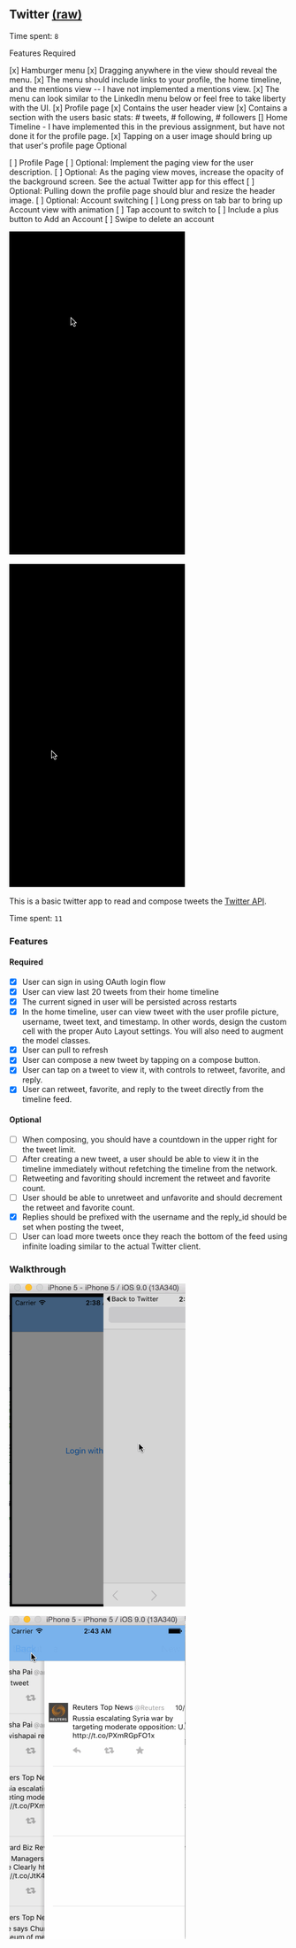 ## Twitter [(raw)](https://gist.githubusercontent.com/timothy1ee/b9b1860c8ecb4b0b1c18/raw/2adc3f63677d81644e00245cee891eee88907767/gistfile1.md)

Time spent: `8`

Features
Required

[x] Hamburger menu
[x] Dragging anywhere in the view should reveal the menu.
[x] The menu should include links to your profile, the home timeline, and the mentions view -- I have not implemented a mentions view.
[x] The menu can look similar to the LinkedIn menu below or feel free to take liberty with the UI.
[x] Profile page
[x] Contains the user header view
[x] Contains a section with the users basic stats: # tweets, # following, # followers
[] Home Timeline - I have implemented this in the previous assignment, but have not done it for the profile page.
[x] Tapping on a user image should bring up that user's profile page
Optional

[ ] Profile Page
[ ] Optional: Implement the paging view for the user description.
[ ] Optional: As the paging view moves, increase the opacity of the background screen. See the actual Twitter app for this effect
[ ] Optional: Pulling down the profile page should blur and resize the header image.
[ ] Optional: Account switching
[ ] Long press on tab bar to bring up Account view with animation
[ ] Tap account to switch to
[ ] Include a plus button to Add an Account
[ ] Swipe to delete an account

![Video Walkthrough](gif2.gif)

![Video Walkthrough2](gif3.gif)

This is a basic twitter app to read and compose tweets the [Twitter API](https://apps.twitter.com/).

Time spent: `11`

### Features

#### Required

- [x] User can sign in using OAuth login flow
- [x] User can view last 20 tweets from their home timeline
- [x] The current signed in user will be persisted across restarts
- [x] In the home timeline, user can view tweet with the user profile picture, username, tweet text, and timestamp.  In other words, design the custom cell with the proper Auto Layout settings.  You will also need to augment the model classes.
- [x] User can pull to refresh
- [x] User can compose a new tweet by tapping on a compose button.
- [x] User can tap on a tweet to view it, with controls to retweet, favorite, and reply.
- [x] User can retweet, favorite, and reply to the tweet directly from the timeline feed.

#### Optional

- [ ] When composing, you should have a countdown in the upper right for the tweet limit.
- [ ] After creating a new tweet, a user should be able to view it in the timeline immediately without refetching the timeline from the network.
- [ ] Retweeting and favoriting should increment the retweet and favorite count.
- [ ] User should be able to unretweet and unfavorite and should decrement the retweet and favorite count.
- [x] Replies should be prefixed with the username and the reply_id should be set when posting the tweet,
- [ ] User can load more tweets once they reach the bottom of the feed using infinite loading similar to the actual Twitter client.

### Walkthrough

![Video Walkthrough](basic.gif)

![Persistence and Logout](persistence.gif)
